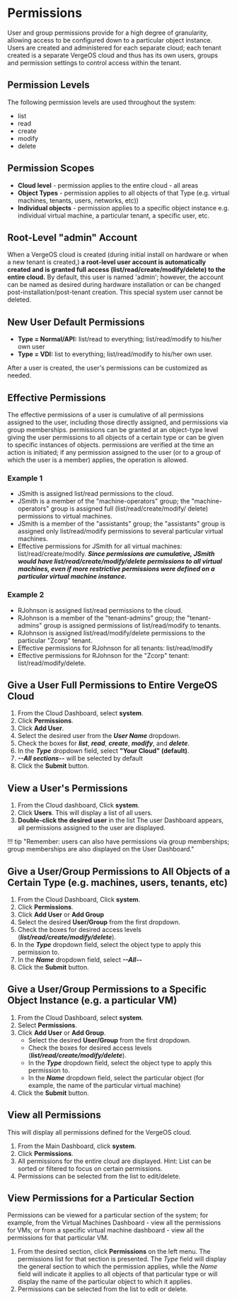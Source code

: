 
# Permissions

User and group permissions provide for a high degree of granularity, allowing access to be configured down to a particular object instance. Users are created and administered for each separate cloud; each tenant created is a separate VergeOS cloud and thus has its own users, groups and permission settings to control access within the tenant.

## Permission Levels

The following permission levels are used throughout the system:

- list
- read
- create
- modify
- delete

## Permission Scopes

- **Cloud level** - permission applies to the entire cloud - all areas
- **Object Types** - permission applies to all objects of that Type (e.g. virtual machines, tenants, users, networks, etc))
- **Individual objects** - permission applies to a specific object instance e.g. individual virtual machine, a particular tenant, a specific user, etc.

## Root-Level "admin" Account

When a VergeOS cloud is created (during initial install on hardware or when a new tenant is created,) **a root-level user account is automatically created and is granted full access (list/read/create/modify/delete) to the entire cloud.** By default, this user is named 'admin'; however, the account can be named as desired during hardware installation or can be changed post-installation/post-tenant creation. This special system user cannot be deleted.

## New User Default Permissions

- **Type = Normal/API:** list/read to everything; list/read/modify to his/her own user
- **Type = VDI:** list to everything; list/read/modify to his/her own user.

After a user is created, the user's permissions can be customized as needed.

## Effective Permissions

The effective permissions of a user is cumulative of all permissions assigned to the user, including those directly assigned, and permissions via group memberships. permissions can be granted at an object-type level giving the user permissions to all objects of a certain type or can be given to specific instances of objects. permissions are verified at the time an action is initiated; if any permission assigned to the user (or to a group of which the user is a member) applies, the operation is allowed.

### Example 1

- JSmith is assigned list/read permissions to the cloud.
- JSmith is a member of the "machine-operators" group; the "machine-operators" group is assigned full (list/read/create/modify/ delete) permissions to virtual machines.
- JSmith is a member of the "assistants" group; the "assistants" group is assigned only list/read/modify permissions to several particular virtual machines.
- Effective permissions for JSmith for all virtual machines: list/read/create/modify.
   ***Since permissions are cumulative, JSmith would have list/read/create/modify/delete permissions to all virtual machines, even if more restrictive permissions were defined on a particular virtual machine instance.***

### Example 2

- RJohnson is assigned list/read permissions to the cloud.
- RJohnson is a member of the "tenant-admins" group; the "tenant-admins" group is assigned permissions of list/read/modify to tenants.
- RJohnson is assigned list/read/modify/delete permissions to the particular "Zcorp" tenant.
- Effective permissions for RJohnson for all tenants: list/read/modify
- Effective permissions for RJohnson for the "Zcorp" tenant: list/read/modify/delete.

## Give a User Full Permissions to Entire VergeOS Cloud

1. From the Cloud Dashboard, select **system**.
2. Click **Permissions**.
3. Click **Add User**.
4. Select the desired user from the ***User Name*** dropdown.
5. Check the boxes for ***list***, ***read***, ***create***, ***modify***, and ***delete***.
6. In the ***Type*** dropdown field, select **"Your Cloud" (default)**.
7. ***--All sections--*** will be selected by default
8. Click the **Submit** button.

## View a User's Permissions

1. From the Cloud dashboard, Click **system**.
2. Click **Users**. This will display a list of all users.
3. **Double-click the desired user** in the list The user Dashboard appears, all permissions assigned to the user are displayed.

!!! tip "Remember: users can also have permissions via group memberships; group memberships are also displayed on the User Dashboard."

## Give a User/Group Permissions to All Objects of a Certain Type (e.g. machines, users, tenants, etc)

1. From the Cloud Dashboard, Click **system**.
2. Click **Permissions**.
3. Click **Add User** or **Add Group**
4. Select the desired **User/Group** from the first dropdown.
5. Check the boxes for desired access levels (***list/read/create/modify/delete***).
6. In the ***Type*** dropdown field, select the object type to apply this permission to.
7. In the ***Name*** dropdown field, select ***--All--***
8. Click the **Submit** button.

## Give a User/Group Permissions to a Specific Object Instance (e.g. a particular VM)

1. From the Cloud Dashboard, select **system**.
2. Select **Permissions**.
3. Click **Add User** or **Add Group**.
    - Select the desired **User/Group** from the first dropdown.
    - Check the boxes for desired access levels (***list/read/create/modify/delete***).
    - In the ***Type*** dropdown field, select the object type to apply this permission to.
    - In the ***Name*** dropdown field, select the particular object (for example, the name of the particular virtual machine)
4. Click the **Submit** button.

## View all Permissions

This will display all permissions defined for the VergeOS cloud.

1. From the Main Dashboard, click **system**.
2. Click **Permissions**.
3. All permissions for the entire cloud are displayed. Hint: List can be sorted or filtered to focus on certain permissions.
4. Permissions can be selected from the list to edit/delete.

## View Permissions for a Particular Section

Permissions can be viewed for a particular section of the system; for example, from the Virtual Machines Dashboard - view all the permissions for VMs; or from a specific virtual machine dashboard - view all the permissions for that particular VM.

1. From the desired section, click **Permissions** on the left menu. The permissions list for that section is presented. The *Type* field will display the general section to which the permission applies, while the *Name* field will indicate it applies to all objects of that particular type or will display the name of the particular object to which it applies.
2. Permissions can be selected from the list to edit or delete.
